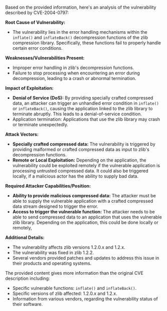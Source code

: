 Based on the provided information, here's an analysis of the vulnerability described by CVE-2004-0797:

**Root Cause of Vulnerability:**

- The vulnerability lies in the error handling mechanisms within the `inflate()` and `inflateBack()` decompression functions of the zlib compression library. Specifically, these functions fail to properly handle certain error conditions.

**Weaknesses/Vulnerabilities Present:**

- Improper error handling in zlib's decompression functions.
- Failure to stop processing when encountering an error during decompression, leading to a crash or abnormal termination.

**Impact of Exploitation:**

- **Denial of Service (DoS):** By providing specially crafted compressed data, an attacker can trigger an unhandled error condition in `inflate()` or `inflateBack()`, causing the application linked to the zlib library to terminate abruptly. This leads to a denial-of-service condition.
- Application termination: Applications that use the zlib library may crash or terminate unexpectedly.

**Attack Vectors:**

- **Specially crafted compressed data:** The vulnerability is triggered by providing malformed or crafted compressed data as input to zlib's decompression functions.
- **Remote or Local Exploitation:** Depending on the application, the vulnerability could be exploited remotely if the vulnerable application is processing untrusted compressed data. It could also be triggered locally, if a malicious actor has the ability to supply bad data.

**Required Attacker Capabilities/Position:**

- **Ability to provide malicious compressed data:** The attacker must be able to supply the vulnerable application with a crafted compressed data stream designed to trigger the error.
- **Access to trigger the vulnerable function:**  The attacker needs to be able to send compressed data to an application that uses the vulnerable zlib library. Depending on the application, this could be done locally or remotely,

**Additional Details:**

- The vulnerability affects zlib versions 1.2.0.x and 1.2.x.
- The vulnerability was fixed in zlib 1.2.2.
- Several vendors provided patches and updates to address this issue in their products and operating systems.

The provided content gives more information than the original CVE description including:
* Specific vulnerable functions: `inflate()` and `inflateBack()`.
* Specific versions of zlib affected: 1.2.0.x and 1.2.x.
*  Information from various vendors, regarding the vulnerability status of their software.